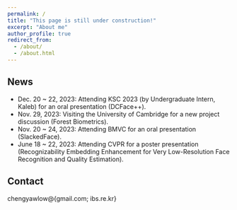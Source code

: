 ```yaml
---
permalink: /
title: "This page is still under construction!"
excerpt: "About me"
author_profile: true
redirect_from: 
  - /about/
  - /about.html
---
```


## News
+ Dec. 20 ~ 22, 2023: Attending KSC 2023 (by Undergraduate Intern, Kaleb) for an oral presentation (DCFace++).
+ Nov. 29, 2023: Visiting the University of Cambridge for a new project discussion (Forest Biometrics).
+ Nov. 20 ~ 24, 2023: Attending BMVC for an oral presentation (SlackedFace).
+ June 18 ~ 22, 2023: Attending CVPR for a poster presentation (Recognizability Embedding Enhancement for Very Low-Resolution Face Recognition and Quality Estimation).


## Contact
chengyawlow@{gmail.com; ibs.re.kr}
